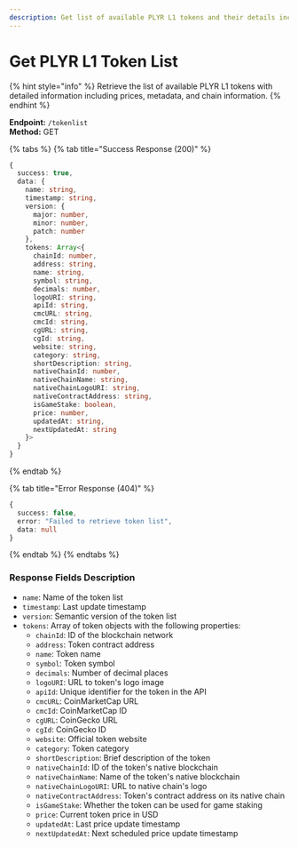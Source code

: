 ```yaml
---
description: Get list of available PLYR L1 tokens and their details including prices and metadata
---
```


# Get PLYR L1 Token List

{% hint style="info" %} Retrieve the list of available PLYR L1 tokens with detailed information including prices, metadata, and chain information. {% endhint %}

**Endpoint:** `/tokenlist`  
**Method:** GET

{% tabs %} {% tab title="Success Response (200)" %}

```typescript
{
  success: true,
  data: {
    name: string,
    timestamp: string,
    version: {
      major: number,
      minor: number,
      patch: number
    },
    tokens: Array<{
      chainId: number,
      address: string,
      name: string,
      symbol: string,
      decimals: number,
      logoURI: string,
      apiId: string,
      cmcURL: string,
      cmcId: string,
      cgURL: string,
      cgId: string,
      website: string,
      category: string,
      shortDescription: string,
      nativeChainId: number,
      nativeChainName: string,
      nativeChainLogoURI: string,
      nativeContractAddress: string,
      isGameStake: boolean,
      price: number,
      updatedAt: string,
      nextUpdatedAt: string
    }>
  }
}
```

{% endtab %}

{% tab title="Error Response (404)" %}

```typescript
{
  success: false,
  error: "Failed to retrieve token list",
  data: null
}
```

{% endtab %} {% endtabs %}

### Response Fields Description

-   `name`: Name of the token list
-   `timestamp`: Last update timestamp
-   `version`: Semantic version of the token list
-   `tokens`: Array of token objects with the following properties:
    -   `chainId`: ID of the blockchain network
    -   `address`: Token contract address
    -   `name`: Token name
    -   `symbol`: Token symbol
    -   `decimals`: Number of decimal places
    -   `logoURI`: URL to token's logo image
    -   `apiId`: Unique identifier for the token in the API
    -   `cmcURL`: CoinMarketCap URL
    -   `cmcId`: CoinMarketCap ID
    -   `cgURL`: CoinGecko URL
    -   `cgId`: CoinGecko ID
    -   `website`: Official token website
    -   `category`: Token category
    -   `shortDescription`: Brief description of the token
    -   `nativeChainId`: ID of the token's native blockchain
    -   `nativeChainName`: Name of the token's native blockchain
    -   `nativeChainLogoURI`: URL to native chain's logo
    -   `nativeContractAddress`: Token's contract address on its native chain
    -   `isGameStake`: Whether the token can be used for game staking
    -   `price`: Current token price in USD
    -   `updatedAt`: Last price update timestamp
    -   `nextUpdatedAt`: Next scheduled price update timestamp
